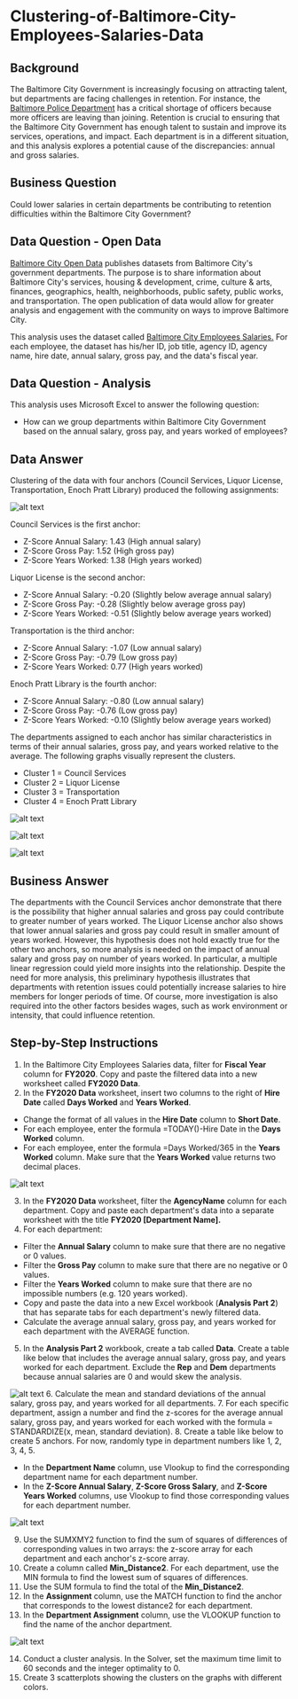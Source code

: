 # Clustering-of-Baltimore-City-Employees-Salaries-Data

## Background
The Baltimore City Government is increasingly focusing on attracting talent, but departments are facing challenges in retention. For instance, the [Baltimore Police Department](https://www.baltimoresun.com/maryland/baltimore-city/bs-md-ci-consent-decree-report-20200122-pth324df5vexxbrzyn7m6ebzwy-story.html) has a critical shortage of officers because more officers are leaving than joining. Retention is crucial to ensuring that the Baltimore City Government has enough talent to sustain and improve its services, operations, and impact. Each department is in a different situation, and this analysis explores a potential cause of the discrepancies: annual and gross salaries. 

## Business Question
Could lower salaries in certain departments be contributing to retention difficulties within the Baltimore City Government?

## Data Question - Open Data
[Baltimore City Open Data](https://data.baltimorecity.gov) publishes datasets from Baltimore City's government departments. The purpose is to share information about Baltimore City's services, housing & development, crime, culture & arts, finances, geographics, health, neighborhoods, public safety, public works, and transportation. The open publication of data would allow for greater analysis and engagement with the community on ways to improve Baltimore City.  

This analysis uses the dataset called [Baltimore City Employees Salaries.](https://data.baltimorecity.gov/City-Government/Baltimore-City-Employees-Salaries/w28m-utix) For each employee, the dataset has his/her ID, job title, agency ID, agency name, hire date, annual salary, gross pay, and the data's fiscal year. 

## Data Question - Analysis
This analysis uses Microsoft Excel to answer the following question: 
- How can we group departments within Baltimore City Government based on the annual salary, gross pay, and years worked of employees? 

## Data Answer
Clustering of the data with four anchors (Council Services, Liquor License, Transportation, Enoch Pratt Library) produced the following assignments: 

![alt text](https://github.com/Daphne-Tang/Clustering-of-Baltimore-City-Employees-Salaries-Data/blob/main/Screenshots%20for%20Instructions/Department%20Assignments.png)

Council Services is the first anchor: 
- Z-Score Annual Salary: 1.43 (High annual salary)
- Z-Score Gross Pay: 1.52 (High gross pay)
- Z-Score Years Worked: 1.38 (High years worked)

Liquor License is the second anchor: 
- Z-Score Annual Salary: -0.20 (Slightly below average annual salary)
- Z-Score Gross Pay: -0.28 (Slightly below average gross pay)
- Z-Score Years Worked: -0.51 (Slightly below average years worked)

Transportation is the third anchor: 
- Z-Score Annual Salary: -1.07 (Low annual salary)
- Z-Score Gross Pay: -0.79 (Low gross pay)
- Z-Score Years Worked: 0.77 (High years worked)

Enoch Pratt Library is the fourth anchor: 
- Z-Score Annual Salary: -0.80 (Low annual salary)
- Z-Score Gross Pay: -0.76 (Low gross pay)
- Z-Score Years Worked: -0.10 (Slightly below average years worked)

The departments assigned to each anchor has similar characteristics in terms of their annual salaries, gross pay, and years worked relative to the average. The following graphs visually represent the clusters. 

- Cluster 1 = Council Services
- Cluster 2 = Liquor License
- Cluster 3 = Transportation
- Cluster 4 = Enoch Pratt Library

![alt text](https://github.com/Daphne-Tang/Clustering-of-Baltimore-City-Employees-Salaries-Data/blob/main/Screenshots%20for%20Instructions/Cluster%20Visual%201.png)

![alt text](https://github.com/Daphne-Tang/Clustering-of-Baltimore-City-Employees-Salaries-Data/blob/main/Screenshots%20for%20Instructions/Cluster%20Visual%202.png)

![alt text](https://github.com/Daphne-Tang/Clustering-of-Baltimore-City-Employees-Salaries-Data/blob/main/Screenshots%20for%20Instructions/Cluster%20Visual%203.png)

## Business Answer
The departments with the Council Services anchor demonstrate that there is the possibility that higher annual salaries and gross pay could contribute to greater number of years worked. The Liquor License anchor also shows that lower annual salaries and gross pay could result in smaller amount of years worked. However, this hypothesis does not hold exactly true for the other two anchors, so more analysis is needed on the impact of annual salary and gross pay on number of years worked. In particular, a multiple linear regression could yield more insights into the relationship. Despite the need for more analysis, this preliminary hypothesis illustrates that departments with retention issues could potentially increase salaries to hire members for longer periods of time. Of course, more investigation is also required into the other factors besides wages, such as work environment or intensity, that could influence retention. 

## Step-by-Step Instructions
1. In the Baltimore City Employees Salaries data, filter for **Fiscal Year** column for **FY2020**. Copy and paste the filtered data into a new worksheet called **FY2020 Data**.  
2. In the **FY2020 Data** worksheet, insert two columns to the right of **Hire Date** called **Days Worked** and **Years Worked**. 
- Change the format of all values in the **Hire Date** column to **Short Date**. 
- For each employee, enter the formula =TODAY()-Hire Date in the **Days Worked** column.
- For each employee, enter the formula =Days Worked/365 in the **Years Worked** column. Make sure that the **Years Worked** value returns two decimal places. 

![alt text](https://github.com/Daphne-Tang/Clustering-of-Baltimore-City-Employees-Salaries-Data/blob/main/Screenshots%20for%20Instructions/Adding%20Days%20and%20Years%20Worked.png)

3. In the **FY2020 Data** worksheet, filter the **AgencyName** column for each department. Copy and paste each department's data into a separate worksheet with the title **FY2020 [Department Name].**
4. For each department: 
- Filter the **Annual Salary** column to make sure that there are no negative or 0 values. 
- Filter the **Gross Pay** column to make sure that there are no negative or 0 values. 
- Filter the **Years Worked** column to make sure that there are no impossible numbers (e.g. 120 years worked). 
- Copy and paste the data into a new Excel workbook (**Analysis Part 2**) that has separate tabs for each department's newly filtered data.
- Calculate the average annual salary, gross pay, and years worked for each department with the AVERAGE function. 
5. In the **Analysis Part 2** workbook, create a tab called **Data**. Create a table like below that includes the average annual salary, gross pay, and years worked for each department. Exclude the **Rep** and **Dem** departments because annual salaries are 0 and would skew the analysis.

![alt text](https://github.com/Daphne-Tang/Clustering-of-Baltimore-City-Employees-Salaries-Data/blob/main/Screenshots%20for%20Instructions/Data.png)
6. Calculate the mean and standard deviations of the annual salary, gross pay, and years worked for all departments.
7. For each specific department, assign a number and find the z-scores for the average annual salary, gross pay, and years worked for each worked with the formula = STANDARDIZE(x, mean, standard deviation).
8. Create a table like below to create 5 anchors. For now, randomly type in department numbers like 1, 2, 3, 4, 5. 
- In the **Department Name** column, use Vlookup to find the corresponding department name for each department number.
- In the **Z-Score Annual Salary**, **Z-Score Gross Salary**, and **Z-Score Years Worked** columns, use Vlookup to find those corresponding values for each department number. 

![alt text](https://github.com/Daphne-Tang/Clustering-of-Baltimore-City-Employees-Salaries-Data/blob/main/Screenshots%20for%20Instructions/Anchor.png)

9. Use the SUMXMY2 function to find the sum of squares of differences of corresponding values in two arrays: the z-score array for each department and each anchor's z-score array. 
10. Create a column called **Min_Distance2**. For each department, use the MIN formula to find the lowest sum of squares of differences. 
11. Use the SUM formula to find the total of the **Min_Distance2**.
12. In the **Assignment** column, use the MATCH function to find the anchor that corresponds to the lowest distance2 for each department. 
13. In the **Department Assignment** column, use the VLOOKUP function to find the name of the anchor department. 

![alt text](https://github.com/Daphne-Tang/Clustering-of-Baltimore-City-Employees-Salaries-Data/blob/main/Screenshots%20for%20Instructions/Cluster.png)

14. Conduct a cluster analysis. In the Solver, set the maximum time limit to 60 seconds and the integer optimality to 0. 
15. Create 3 scatterplots showing the clusters on the graphs with different colors. 
